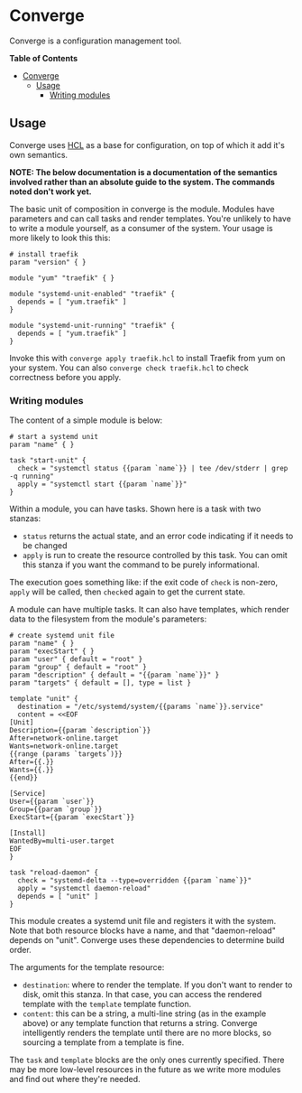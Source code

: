 # Converge

Converge is a configuration management tool.

<!-- markdown-toc start - Don't edit this section. Run M-x markdown-toc-generate-toc again -->
**Table of Contents**

- [Converge](#converge)
    - [Usage](#usage)
        - [Writing modules](#writing-modules)

<!-- markdown-toc end -->

## Usage

Converge uses [HCL](https://github.com/hashicorp/hcl) as a base for
configuration, on top of which it add it's own semantics.

**NOTE: The below documentation is a documentation of the semantics involved
rather than an absolute guide to the system. The commands noted don't work
yet.**

The basic unit of composition in converge is the module. Modules have parameters
and can call tasks and render templates. You're unlikely to have to write a
module yourself, as a consumer of the system. Your usage is more likely to look
this this:

```hcl
# install traefik
param "version" { }

module "yum" "traefik" { }

module "systemd-unit-enabled" "traefik" { 
  depends = [ "yum.traefik" ]
}

module "systemd-unit-running" "traefik" { 
  depends = [ "yum.traefik" ]
}
```

Invoke this with `converge apply traefik.hcl` to install Traefik from yum on
your system. You can also `converge check traefik.hcl` to check correctness
before you apply.

### Writing modules

The content of a simple module is below:

```hcl
# start a systemd unit
param "name" { }

task "start-unit" {
  check = "systemctl status {{param `name`}} | tee /dev/stderr | grep -q running"
  apply = "systemctl start {{param `name`}}"
}
```

Within a module, you can have tasks. Shown here is a task with two stanzas:

- `status` returns the actual state, and an error code indicating if it needs to
  be changed
- `apply` is run to create the resource controlled by this task. You can omit
  this stanza if you want the command to be purely informational.

The execution goes something like: if the exit code of `check` is non-zero,
`apply` will be called, then `check`ed again to get the current state.

A module can have multiple tasks. It can also have templates, which render data
to the filesystem from the module's parameters:

```hcl
# create systemd unit file
param "name" { }
param "execStart" { }
param "user" { default = "root" }
param "group" { default = "root" }
param "description" { default = "{{param `name`}}" }
param "targets" { default = [], type = list }

template "unit" {
  destination = "/etc/systemd/system/{{params `name`}}.service"
  content = <<EOF
[Unit]
Description={{param `description`}}
After=network-online.target
Wants=network-online.target
{{range (params `targets`)}}
After={{.}}
Wants={{.}}
{{end}}

[Service]
User={{param `user`}}
Group={{param `group`}}
ExecStart={{param `execStart`}}

[Install]
WantedBy=multi-user.target
EOF
}

task "reload-daemon" {
  check = "systemd-delta --type=overridden {{param `name`}}"
  apply = "systemctl daemon-reload"
  depends = [ "unit" ]
}
```

This module creates a systemd unit file and registers it with the system. Note
that both resource blocks have a name, and that "daemon-reload" depends on
"unit". Converge uses these dependencies to determine build order.

The arguments for the template resource:

- `destination`: where to render the template. If you don't want to render to
  disk, omit this stanza. In that case, you can access the rendered template
  with the `template` template function.
- `content`: this can be a string, a multi-line string (as in the example above)
  or any template function that returns a string. Converge intelligently renders
  the template until there are no more blocks, so sourcing a template from a
  template is fine.

The `task` and `template` blocks are the only ones currently specified. There
may be more low-level resources in the future as we write more modules and find
out where they're needed.
